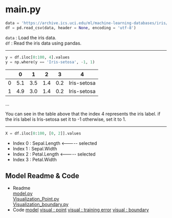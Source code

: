 #  main.py
```python
data = 'https://archive.ics.uci.edu/ml/machine-learning-databases/iris/iris.data'
df = pd.read_csv(data, header = None, encoding = 'utf-8')
```
`data` : Load the iris data.  
`df` : Read the iris data using pandas.

---

```python
y = df.iloc[0:100, 4].values
y = np.where(y == 'Iris-setosa', -1, 1)
```
|   | 0   | 1   | 2   | 3   | 4           |
|---|-----|-----|-----|-----|-------------|
| 0 | 5.1 | 3.5 | 1.4 | 0.2 | Iris-setosa |
| 1 | 4.9 | 3.0 | 1.4 | 0.2 | Iris-setosa |
...
   
You can see in the table above that the index 4 represents the iris label.
if the iris label is Iris-setosa set it to -1 otherwise, set it to 1.

---

```python
X = df.iloc[0:100, [0, 2]].values
```
+ Index 0 : Sepal.Length <----- selected
+ Index 1 : Sepal.Width 
+ Index 2 : Petal.Length <----- selected
+ Index 3 : Petal.Width

## Model Readme & Code
* Readme   
[model.py](https://github.com/TCK2001/Machine_Learning/blob/main/Perceptron/model_readme.md)   
[Visualization_Point.py](https://github.com/TCK2001/Machine_Learning/blob/main/Perceptron/visualization_point_readme.md)   
[Visualization_boundary.py](https://github.com/TCK2001/Machine_Learning/blob/main/Perceptron/visualization_boundary_readme.md)
* Code
[model](https://github.com/TCK2001/Machine_Learning/blob/main/Perceptron/model.py)
[visual : point](https://github.com/TCK2001/Machine_Learning/blob/main/Perceptron/visualization_point_readme.md)
[visual : training error](https://github.com/TCK2001/Machine_Learning/blob/main/Perceptron/Visualization_training_error.py)
[visual : boundary](https://github.com/TCK2001/Machine_Learning/blob/main/Perceptron/Visualization_boundary.py)

